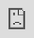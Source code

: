 ```yaml
---
title: 'Video Games Weekly: Silksong and Gamescom'
date: '2025-08-20'
excerpt: >-
  Welcome to Video Games Weekly on Engadget. Expect a new story every Monday or
  Tuesday (or Wednesday, whatever), broken into two parts. The first is a...
coverImage: >-
  https://images.unsplash.com/photo-1559526324-4b87b5e36e44?w=400&h=200&fit=crop&auto=format
author: AIVibe
tags:
  - Ai
  - Work
category: Finance
source: >-
  https://www.engadget.com/gaming/video-games-weekly-silksong-and-gamescom-221635822.html?src=rss
---
```

<p><em>Welcome to Video Games Weekly on Engadget. Expect a new story every Monday or Tuesday (or Wednesday, whatever), broken into two parts. The first is a space for short essays and ramblings about video game trends and related topics from me, Jess Conditt, a reporter who&#39;s covered the industry for more than 13 years. The second contains the video game stories from the past week that you need to know about, including some headlines from outside of Engadget.</em></p>
<p><em>Please enjoy — and I&#39;ll see you next week.</em></p>
<span id="end-legacy-contents"></span><hr>
<blockquote><p><em>On a planet shrouded in myth, in a land surrounded by lore, on a mountain draped in mystery, in a cave suffocated by secrets, the legend sleeps. For six years, the legend has slumbered while wild stories spiral around it, twisting and expanding and entwining. New words have been born and old words infused with evolved meanings: Believer. Doubter. Silkpost. The lies have grown so thick they’ve become corporeal, spreading trickery with a name and a dead smile.</em><br><br><em>For six years, the legend has slept while the masses roiled, all of them waiting for the signal to awaken and know truth. All of them waiting for a bell that will ring, finally and clearly, on Thursday, August 21, 2025.</em><br><br><em>Skong</em>. <em>Skong</em>. <em>Skong</em>.</p></blockquote>
<p>It’s a special time in the <a data-i13n="cpos:1;pos:1" href="https://www.reddit.com/r/Silksong/">Silksong subreddit</a>. After years of silence around its sequel, <em>Hollow Knight: Silksong</em>, Team Cherry has <a data-i13n="cpos:2;pos:1" href="https://www.engadget.com/gaming/theres-a-hollow-knight-silksong-livestream-on-august-21-at-1030am-et-153220026.html">scheduled a livestream</a> with a “special announcement” about the game for August 21 at 10:30AM ET. Not only is this exciting for Metroidvania fans everywhere, but it’s also possible that this announcement marks the final moments of the <em>Silksong</em> subreddit as we know it. A strange cocktail of game delays, inconsistent updates and hyper-focused cult fandom has cultivated a fascinating little universe in r/Silksong, complete with its own rules, villains and heroes. It’s a place where clown wigs are commonplace and contributors have turned trolling into a role-playing artform. A LARPform, if you will. It’s a place that’s consistently made me laugh every time it’s appeared in my feed over the past year or so.</p>
<p>Ahead of Thursday’s special announcement, this sub is experiencing the last gasps of desperate myth-making and hopeless anticipation before it transforms into something else entirely, armed with actual information about the sequel, gameplay videos and maybe even a firm release date. Or, dare I say it, a surprise launch. For just a moment longer in r/Silksong, anything is possible.</p>
<p>And then it’ll be over. No matter what happens during Thursday’s livestream, the day will come when <em>Silksong</em> comes out and the drip-feed of silkposts dries up completely. But for now, our face paint is ready. Sometimes it’s just nice to recognize the madness and the beauty of the moment, before it slips away for good.</p>
<div id="aa8a42aef9244f0d9a6dfa3754f26357"><iframe src="https://www.youtube.com/embed/6XGeJwsUP9c?rel=0" style="top:0;left:0;width:100%;height:100%;position:absolute;border:0;" allowfullscreen="" scrolling="no" data-embed-domain="www.youtube.com"></iframe></div>
<hr>
<h2 id="jump-link-the-news"><strong>The news</strong></h2>
<h3 id="jump-link-news-from-onl-2025"><strong>News from ONL 2025</strong></h3>
<p>Gamescom 2025 kicked off on Tuesday with Opening Night Live, a showcase hosted by Geoff Keighley and the folks behind The Game Awards, and there were plenty of delightful morsels on display. Engadget UK Bureau Chief Mat Smith is on the ground at Gamescom in Cologne, Germany, to play upcoming titles and talk to developers, but for now, here are our headlines straight out of ONL 2025:</p>
<ul>
<li><p><a data-i13n="cpos:3;pos:1" href="https://www.engadget.com/gaming/denshattack-is-a-blend-of-tony-hawk-trains-and-shonen-anime-174106792.html">Denshattack! is a blend of Tony Hawk, trains and shonen anime</a></p></li>
<li><p><a data-i13n="cpos:4;pos:1" href="https://www.engadget.com/gaming/pc/battlestar-galactica-might-finally-get-the-video-game-adaption-it-deserves-180032698.html">Battlestar Galactica might finally get the video game adaption it deserves</a></p></li>
<li><p><a data-i13n="cpos:5;pos:1" href="https://www.engadget.com/gaming/absolum-is-awesome-and-i-cant-wait-to-play-it-on-october-9-180037272.html">Absolum is awesome and I can&#39;t wait to play it on October 9</a></p></li>
<li><p><a data-i13n="cpos:6;pos:1" href="https://www.engadget.com/gaming/call-of-duty-black-ops-7-arrives-on-november-14-180834596.html">Call of Duty: Black Ops 7 arrives on November 14</a></p></li>
<li><p><a data-i13n="cpos:7;pos:1" href="https://www.engadget.com/entertainment/tv-movies/fromsofts-sekiro-shadows-die-twice-is-becoming-an-anime-185050564.html">FromSoft&#39;s Sekiro: Shadows Die Twice is becoming an anime</a></p></li>
<li><p><a data-i13n="cpos:8;pos:1" href="https://www.engadget.com/entertainment/tv-movies/fallout-season-two-has-a-teaser-trailer-and-a-december-17-release-date-211307692.html">Fallout season two has a teaser trailer and a December 17 release date</a></p></li>
<li><p><a data-i13n="cpos:9;pos:1" href="https://www.engadget.com/black-myth-zhong-kui-next-221537956.html">Black Myth: Zhong Kui is the next title from Game Science Studio</a></p></li>
<li><p><a data-i13n="cpos:10;pos:1" href="https://www.engadget.com/gaming/cult-of-the-lambs-next-dlc-is-woolhaven-out-in-early-2026-225129643.html">Cult of the Lamb&#39;s next DLC is Woolhaven, out in early 2026</a></p></li>
<li><p><a data-i13n="cpos:11;pos:1" href="https://www.engadget.com/gaming/nintendo/indiana-jones-and-the-great-circle-is-coming-to-the-switch-2-203419271.html">Indiana Jones and the Great Circle is coming to the Switch 2</a></p></li>
</ul>
<p>And our headlines from Gamescom 2025 so far:</p>
<ul>
<li><p><a data-i13n="cpos:12;pos:1" href="https://www.engadget.com/gaming/onimusha-way-of-the-sword-might-be-a-more-forgiving-kind-of-samurai-epic-110020221.html">Onimusha: Way of the Sword might be a more forgiving kind of samurai epic</a></p></li>
<li><p><a data-i13n="cpos:13;pos:1" href="https://www.engadget.com/gaming/resident-evil-requiem-feels-very-familiar-but-its-so-well-made-that-i-respect-the-hell-out-of-it-180022141.html">Resident Evil Requiem feels very familiar, but it&#39;s so well made that I respect the hell out of it</a></p></li>
<li><p><a data-i13n="cpos:14;pos:1" href="https://www.engadget.com/gaming/gamescom-2025-opening-night-live-updates-on-call-of-duty-resident-evil-and-more-new-game-reveals-100021985.html">Engadget&#39;s Gamescom Opening Night Live 2025 liveblog</a></p></li>
<li><p><a data-i13n="cpos:15;pos:1" href="https://www.engadget.com/gaming/how-to-watch-gamescom-2025-and-what-to-expect-120024733.html">How to watch Gamescom 2025 and what to expect</a></p></li>
</ul>
<p>Gamescom 2025 runs through August 24.</p>
<h3 id="jump-link-rog-xbox-ally-lands-in-october"><a data-i13n="cpos:16;pos:1" href="https://www.engadget.com/gaming/xbox/xbox-ally-handhelds-will-be-available-october-16-but-we-still-dont-know-the-price-134015698.html"><strong>ROG Xbox Ally lands in October</strong></a></h3>
<p>Microsoft is slowly establishing its handheld era with news that the ROG Xbox Ally and ROG Xbox Ally X will be available on October 16. There’s still no official word on how much they’ll cost, but there are hints: As spotted by <a data-i13n="cpos:17;pos:1" href="https://bsky.app/profile/wario64.bsky.social/post/3lwtliyyagb2y">Wario64</a>, Best Buy recently listed the Xbox Ally at $550 and the Xbox Ally X at $900, and these fall in line with our predictions, which were based on the prices of existing ROG Ally handhelds. Alongside the release date, Microsoft announced the <a data-i13n="cpos:18;pos:1" href="https://www.engadget.com/gaming/xbox/xbox-unveils-its-handheld-compatibility-program-162635781.html">Handheld Compatibility Program</a>, an initiative aimed at optimizing games for portable devices and informing players about how well they perform. It’s essentially Steam Deck Verified, but for Xbox handhelds, and it’s yet another sign that Microsoft’s portable gaming ambitions stretch beyond just one hardware manufacturer.</p>
<h3 id="jump-link-the-ps5-will-cost-more-tomorrow-than-it-does-today"><a data-i13n="cpos:19;pos:1" href="https://www.engadget.com/gaming/playstation/sony-raises-ps5-console-prices-in-the-us-153429564.html"><strong>The PS5 will cost more tomorrow than it does today</strong></a></h3>
<p>First Nintendo and Microsoft raised the prices of their latest consoles, and now it’s Sony’s turn. Sony on Wednesday announced the following price increases for the PS5 family:</p>
<ul>
<li><p>Standard PS5 with a disc drive: $550, up from $500</p></li>
<li><p>PS5 digital edition: $500, up from $450</p></li>
<li><p>PS5 Pro: $750, up from $700</p></li>
</ul>
<p>Sony blames the increases on a “challenging economic environment,” echoing sentiments from its contemporaries. The price hikes come at a time in the hardware generation when we’re used to seeing consoles get cheaper, which just makes this whole thing more frustrating.</p>
<h3 id="jump-link-rod-fergusson-is-in-charge-of-bioshock-again-and-already-making-big-changes"><a data-i13n="cpos:20;pos:1" href="https://www.engadget.com/gaming/former-gears-of-war-and-diablo-head-rod-fergusson-is-now-in-charge-of-bioshock-185630691.html"><strong>Rod Fergusson is in charge of BioShock again and already making big changes</strong></a></h3>
<p>There have been signs of turmoil at <em>BioShock 4</em> studio Cloud Chamber for a while now, including news <a data-i13n="cpos:21;pos:1" href="https://www.engadget.com/gaming/video-games-weekly-censorship-and-stolen-puritanical-valor-234220878.html">earlier this month</a> that the game failed a review with 2K executives and was due for a complete narrative revamp. Now, we’re seeing even more fallout. Former Gears of War and Diablo head Rod Fergusson has <a data-i13n="cpos:22;pos:1" href="https://www.engadget.com/gaming/rod-fergusson-leaves-blizzard-after-five-years-leading-diablo-180049767.html">left Blizzard</a> to lead development of <em>BioShock 4</em> at Cloud Chamber, and his appointment comes alongside news that <a data-i13n="cpos:23;pos:1" href="https://kotaku.com/bioshock-4-layoffs-2k-games-delay-2000618914">80 people at the studio</a> are being laid off. This is actually the second time Fergusson has joined the development of a BioShock game at the last second — he similarly swooped in and cut aspects of <em>BioShock: Infinite</em> at Irrational Games in 2012.</p>
<p>The race through development hell between <a data-i13n="cpos:24;pos:1" href="https://www.engadget.com/gaming/video-games-weekly-who-put-all-these-videos-in-my-games-232445265.html"><em>Judas</em></a> and <em>BioShock 4</em> continues.</p>
<h3 id="jump-link-blizzards-cinematic-and-narrative-team-is-unionizing"><a data-i13n="cpos:25;pos:1" href="https://www.engadget.com/gaming/blizzards-story-and-franchise-development-team-has-voted-to-unionize-213818158.html"><strong>Blizzard’s cinematic and narrative team is unionizing</strong></a></h3>
<p>Microsoft is the home of another video game union. Workers with Blizzard Entertainment’s Story and Franchise Development team, which handles in-game cinematics and lore for titles including <em>Overwatch</em> and <em>World of Warcraft</em>, voted this week to unionize under the Communications Workers of America. This covers about 169 developers and it marks the fourth unionization effort from Microsoft’s gaming teams, joining QA workers at <a data-i13n="cpos:26;pos:1" href="https://www.engadget.com/activisions-union-with-600-members-is-now-the-biggest-one-in-video-games-143000869.html">Activision</a>, <a data-i13n="cpos:27;pos:1" href="https://www.engadget.com/gaming/zenimax-and-microsoft-ratify-union-agreement-224148192.html">ZeniMax</a> and <a data-i13n="cpos:28;pos:1" href="https://www.engadget.com/big-tech/raven-software-gets-its-union-contract-with-microsoft-three-years-after-voting-to-organize-150133353.html">Raven Software</a>.</p>
<h3 id="jump-link-steam-censorship-is-breaking-paypal"><a data-i13n="cpos:29;pos:1" href="https://www.engadget.com/gaming/pc/steams-censorship-issues-have-broken-paypal-support-in-some-regions-214223035.html"><strong>Steam censorship is breaking PayPal</strong></a></h3>
<p>PayPal isn’t a valid way to buy games on Steam in certain countries any longer. Steam <a data-i13n="cpos:30;pos:1" href="https://www.engadget.com/gaming/steam-now-bans-games-that-violate-the-rules-and-standards-of-payment-processors-and-banks-164222173.html">in July</a> removed hundreds of games with adult and NSFW themes from its storefront, and updated its policies to ban &quot;content that may violate the rules and standards” of its payment processors. This was incredibly vague and raised immediate concerns around financial censorship, especially when combined with a related culling of <a data-i13n="cpos:31;pos:1" href="https://www.engadget.com/gaming/pc/itchio-starts-reindexing-free-nsfw-content-152431716.html">thousands of games from Itch.io</a>. Now, it’s confirmed that PayPal has terminated its partnership with Steam in multiple countries, affecting any denomination “<em>other than</em> EUR, CAD, GBP, JPY, AUD and USD.”</p>
<p>Valve says it’s being pressured by payment processors including Visa, MasterCard and PayPal to remove certain games and implement puritanical censorship policies, and this has already resulted in at least one game being <a data-i13n="cpos:32;pos:1" href="https://www.engadget.com/gaming/pc/vile-exhumed-is-an-unjust-casualty-in-steams-sweeping-censorship-campaign-170203493.html">unjustly removed</a> from the platform. That game, <em>VILE: Exhumed</em>, is now <a data-i13n="cpos:33;pos:1" href="https://www.engadget.com/gaming/banned-steam-game-vile-exhumed-is-back-as-a-free-shareware-title-225220847.html">available as shareware</a>.</p>
<h3 id="jump-link-roblox-is-changing-its-rules-after-so-so-many-child-safety-lawsuits"><a data-i13n="cpos:34;pos:1" href="https://www.engadget.com/gaming/pc/roblox-cracks-down-on-its-user-created-content-following-multiple-child-safety-lawsuits-193452150.html"><strong><em>Roblox</em></strong><strong> is changing its rules after so, so many child-safety lawsuits</strong></a></h3>
<p><em>Roblox</em> is locking down its system for sharing and viewing user-generated games following <a data-i13n="cpos:35;pos:1" href="https://www.latimes.com/business/story/2025-08-15/roblox-faces-lawsuits-over-child-safety">a wave of lawsuits</a> accusing developers of failing to protect their young userbase. All unrated experiences, or user-created games, will be restricted to the developer and anyone actively working on them, rather than being available to anyone over the age of 13, as is currently the case. This change and others, including a new system that automatically detects and tracks &quot;violative scenes&quot; on individual servers, will roll out over the coming months.</p>
<h3 id="jump-link-analogue-delayed-its-n64-remake-again"><a data-i13n="cpos:36;pos:1" href="https://www.engadget.com/gaming/analogue-delays-its-n64-remake-console-yet-again-205343467.html"><strong>Analogue delayed its N64 remake again</strong></a></h3>
<p>It’s now due out in Q4 2025. :(</p>
<h3 id="jump-link-additional-reading"><strong>Additional reading</strong></h3>
<ul>
<li><p><a data-i13n="cpos:37;pos:1" href="https://www.engadget.com/gaming/a-brilliant-puzzle-platformer-enter-the-gungeon-on-mobile-and-other-new-indie-games-worth-checking-out-110042847.html">Kris Holt’s indie game roundup</a></p></li>
<li><p><a data-i13n="cpos:38;pos:1" href="https://www.eurogamer.net/more-action-than-rpg-vampire-the-masquerade-bloodlines-2-struggles-to-convince-after-a-few-hours-play">More action than RPG, Vampire: The Masquerade - Bloodlines 2 struggles to convince after a few hours&#39; play</a> by Robert Purchese at <em>Eurogamer</em></p></li>
</ul>This article originally appeared on Engadget at https://www.engadget.com/gaming/video-games-weekly-silksong-and-gamescom-221635822.html?src=rss
